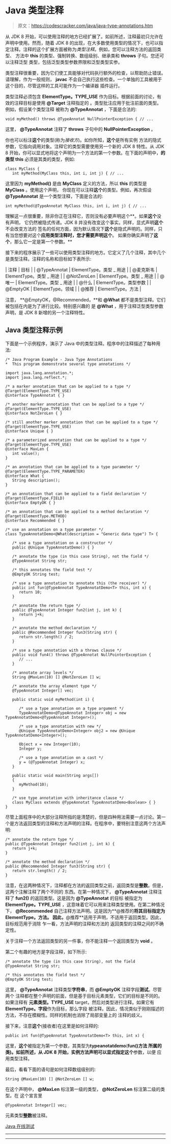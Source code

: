 # Java 类型注释

> 原文：<https://codescracker.com/java/java-type-annotations.htm>

从 JDK 8 开始，可以使用注释的地方已经扩展了。如前所述，注释最初只允许在声明中使用。然而，随着 JDK 8 的出现，在大多数使用类型的情况下，也可以指定注释。注释的这个扩展方面被称为*类型注释*。例如，您可以注释方法的返回类型、 方法中 **this** 的类型、强制转换、数组级别、继承类和 **throws** 子句。您还可以注释泛型 类型，包括泛型类型参数界限和泛型类型实参。

类型注释很重要，因为它们使工具能够对代码执行额外的检查，以帮助防止错误。请理解，作为一般规则， **javac** 不会自己执行这些检查。一个单独的工具被用于这个目的，尽管这样的工具可能作为一个编译器 插件运行。

类型注释必须包含 **ElementType。TYPE_USE** 作为目标。根据前面的讨论，有效的注释目标是使用 **@Target** 注释指定的 。类型批注应用于批注前面的类型。例如，假设某个类型注释 被称为 **@TypeAnnotat** ，下面是合法的:

```
void myMethod() throws @TypeAnnotat NullPointerException { // ...
```

这里， **@TypeAnnotat** 注释了 **throws** 子句中的 **NullPointerException** 。

你也可以标注**这个**的类型(称为*接收方*)。如你所知，**这个**是所有实例 方法的隐式参数，它指向调用对象。注释它的类型需要使用另一个新的 JDK 8 特性。从 JDK 8 开始，你可以显式地将这个声明为一个方法的第一个参数。在下面的声明中，**的类型 this** 必须是其类的类型，例如:

```
class MyClass {
   int myMethod(MyClass this, int i, int j) { // ...
```

这里因为 **myMethod()** 是由 **MyClass** 定义的方法，所以 **this** 的类型是 **MyClass** 。使用这个声明， 你现在可以注释**这个**的类型。例如，再次假设 **@TypeAnnotat** 是一个类型注释，下面是合法的:

```
int myMethod(@TypeAnnotat MyClass this, int i, int j) { // ...
```

理解这一点很重要，除非你正在注释它，否则没有必要声明这个**。如果**这个**没有声明， 它仍然被隐式传递。JDK 8 并没有改变这个事实。同样，显式声明**这个**不会改变方法的 签名的任何方面，因为默认情况下**这个**是隐式声明的。同样，只有当您想要对这个**应用类型注释时，您才需要声明这个**。 如果你确实声明了**这个**，那么它一定是第一个参数。**

接下来的程序展示了一些可以使用类型注释的地方。它定义了几个注释，其中几个是类型注释。注释的名称和目标如下表所示:

| 注释 | 目标 |
| @TypeAnnotat | ElementType。类型 _ 用途 |
| @麦克斯韦 | ElementType。类型 _ 用途 |
| @NotZeroLen | ElementType。类型 _ 用途 |
| @唯一 | ElementType。类型 _ 用途 |
| @什么 | ElementType。类型参数 |
| @EmptyOK | ElementType。领域 |
| @推荐 | ElementType。方法 |

注意， **@EmptyOK，@Recommended，**和 **@What** 都不是类型注释。它们被包括在内是为了进行比较。特别感兴趣的 是 **@What** ，用于注释泛型类型参数声明，是 JDK 8 新增的另一个注释特性。

## Java 类型注释示例

下面是一个示例程序，演示了 Java 中的类型注释。程序中的注释描述了每种用法:

```
/* Java Program Example - Java Type Annotations 
*  This program demonstrate several type annotations */

import java.lang.annotation.*;
import java.lang.reflect.*;

/* a marker annotation that can be applied to a type */
@Target(ElementType.TYPE_USE)
@interface TypeAnnotat { }

/* another marker annotation that can be applied to a type */
@Target(ElementType.TYPE_USE)
@interface NotZeroLen { }

/* still another marker annotation that can be applied to a type */
@Target(ElementType.TYPE_USE)
@interface Unique { }

/* a parameterized annotation that can be applied to a type */
@Target(ElementType.TYPE_USE)
@interface MaxLen {
   int value();
}

/* an annotation that can be applied to a type parameter */
@Target(ElementType.TYPE_PARAMETER)
@interface What {
   String description();
}

/* an annotation that can be applied to a field declaration */
@Target(ElementType.FIELD)
@interface EmptyOK { }

/* an annotation that can be applied to a method declaration */
@Target(ElementType.METHOD)
@interface Recommended { }

/* use an annotation on a type parameter */
class TypeAnnotatDemo<@What(description = "Generic data type") T> {

   /* use a type annotation on a constructor */
   public @Unique TypeAnnotatDemo() { }

   /* annotate the type (in this case String), not the field */
   @TypeAnnotat String str;

   /* this annotates the field test */
   @EmptyOK String test;

   /* use a type annotation to annotate this (the receiver) */
   public int fun(@TypeAnnotat TypeAnnotatDemo<T> this, int x) {
      return 10;
   }

   /* annotate the return type */
   public @TypeAnnotat Integer fun2(int j, int k) {
      return j+k;
   }

   /* annotate the method declaration */
   public @Recommended Integer fun3(String str) {
      return str.length() / 2;
   }

   /* use a type annotation with a throws clause */
   public void fun4() throws @TypeAnnotat NullPointerException {
      // ...
   }

   /* annotate array levels */
   String @MaxLen(10) [] @NotZeroLen [] w;

   /* annotate the array element type */
   @TypeAnnotat Integer[] vec;

   public static void myMethod(int i) {

      /* use a type annotation on a type argument */
      TypeAnnotatDemo<@TypeAnnotat Integer> obj = new TypeAnnotatDemo<@TypeAnnotat Integer>();

      /* use a type annotation with new */
      @Unique TypeAnnotatDemo<Integer> obj2 = new @Unique TypeAnnotatDemo<Integer>();

      Object x = new Integer(10);
      Integer y;

      /* use a type annotation on a cast */
      y = (@TypeAnnotat Integer) x;
   }

   public static void main(String args[])
   {
      myMethod(10);
   }

   /* use type annotation with inheritance clause */
   class MyClass extends @TypeAnnotat TypeAnnotatDemo<Boolean> { }
}
```

尽管上面程序中的大部分注释所指的是清楚的，但是四种用法需要一点讨论。第一个是方法返回类型的注释和方法声明的注释。在程序中，要特别注意这两个方法声明:

```
/* annotate the return type */
public @TypeAnnotat Integer fun2(int j, int k) {
   return j+k;
}

/* annotate the method declaration */
public @Recommended Integer fun3(String str) {
   return str.length() / 2;
}
```

注意，在这两种情况下，注释都在方法的返回类型之前，返回类型是**整数**。但是，这两个注解注释了两个不同的 东西。在第一种情况下， **@TypeAnnotat** 注释注释了 **fun2()** 的返回类型。这是因为 **@TypeAnnotat** 的目标 被指定为 **ElementType。TYPE_USE** ，这意味着它可以用来注释类型使用。在第二种情况下， **@Recommended** 自己注释方法声明。这是因为**@推荐的**将其目标指定为 **ElementType。方法**。 因此，**@推荐**适用于声明，不适用于返回类型。因此，目标规范用于消除 乍一看，方法声明的注释和方法的 返回类型的注释之间的不确定性。

关于注释一个方法返回类型的另一件事，你不能注释一个返回类型为 **void** 。

第二个有趣的地方是字段注释，如下所示:

```
/* annotate the type (in this case String), not the field
@TypeAnnotat String str;

/* this annotates the field test */
@EmptyOK String test;
```

这里， **@TypeAnnotat** 注释类型**字符串**，而 **@EmptyOK** 注释字段**测试**。尽管两个 注释都在整个声明的前面，但是基于目标元素类型，它们的目标是不同的。如果注释有 **元素类型。TYPE_USE** target，然后对类型进行注释。如果它有 **ElementType。字段**作为目标，那么字段 被注释。因此，情况类似于刚刚描述的方法，不存在模糊性。同样的机制也消除了局部变量上的 注释的歧义。

接下来，注意**这个**(接收者)在这里是如何注释的:

```
public int fun(@TypeAnnotat TypeAnnotatDemo<T> this, int x) {
```

这里，**这个**被指定为第一个参数，其类型为**typeanotatdemo**(**fun()**方法 所属的类)。如前所述，从 JDK 8 开始，实例方法声明可以显式指定**这个**参数，以便 应用类型注释。

最后，看看下面的语句是如何注释数组级别的:

```
String @MaxLen(10) [] @NotZeroLen [] w;
```

在这个声明中， **@MaxLen** 标注第一级的类型， **@NotZeroLen** 标注第二级的类型。在 这个宣言里

```
@TypeAnnotat Integer[] vec;
```

元素类型**整数**被注释。

[Java 在线测试](/exam/showtest.php?subid=1)

* * *

* * *